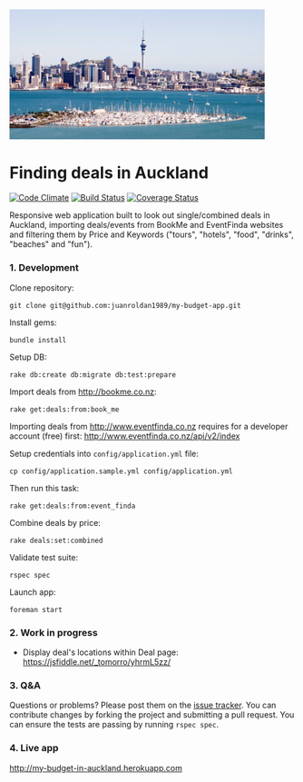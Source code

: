 <div align="left">
  <a href="https://github.com/juanroldan1989/my-budget-app"><img width="450" src="https://github.com/juanroldan1989/my-budget-app/raw/master/app/assets/images/auckland.jpg" alt="eventfinda ruby logo" /></a>
</div>

# Finding deals in Auckland

[![Code Climate](https://codeclimate.com/github/juanroldan1989/my-budget-app/badges/gpa.svg)](https://codeclimate.com/github/juanroldan1989/my-budget-app)
[![Build Status](https://travis-ci.org/juanroldan1989/my-budget-app.svg?branch=master)](https://travis-ci.org/juanroldan1989/my-budget-app)
[![Coverage Status](https://coveralls.io/repos/github/juanroldan1989/my-budget-app/badge.svg?branch=master)](https://coveralls.io/github/juanroldan1989/my-budget-app?branch=master)

Responsive web application built to look out single/combined deals in Auckland, importing deals/events from BookMe and EventFinda websites and filtering them by Price and Keywords ("tours", "hotels", "food", "drinks", "beaches" and "fun").

### 1. Development

Clone repository:
```
git clone git@github.com:juanroldan1989/my-budget-app.git
```

Install gems:
```
bundle install
```

Setup DB:
```
rake db:create db:migrate db:test:prepare
```

Import deals from http://bookme.co.nz:

```
rake get:deals:from:book_me
```

Importing deals from http://www.eventfinda.co.nz requires for a developer account (free) first: http://www.eventfinda.co.nz/api/v2/index

Setup credentials into `config/application.yml` file:

```
cp config/application.sample.yml config/application.yml
```

Then run this task:

```
rake get:deals:from:event_finda
```

Combine deals by price:

```
rake deals:set:combined
```

Validate test suite:

```
rspec spec
```

Launch app:
```
foreman start
```

### 2. Work in progress

* Display deal's locations within Deal page: https://jsfiddle.net/_tomorro/yhrmL5zz/

### 3. Q&A

Questions or problems? Please post them on the [issue tracker](https://github.com/juanroldan1989/my-budget-app/issues). You can contribute changes by forking the project and submitting a pull request. You can ensure the tests are passing by running `rspec spec`.


### 4. Live app

http://my-budget-in-auckland.herokuapp.com

